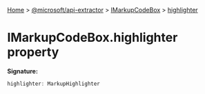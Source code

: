 [Home](./index) &gt; [@microsoft/api-extractor](api-extractor.md) &gt; [IMarkupCodeBox](api-extractor.imarkupcodebox.md) &gt; [highlighter](api-extractor.imarkupcodebox.highlighter.md)

# IMarkupCodeBox.highlighter property


**Signature:**
```javascript
highlighter: MarkupHighlighter
```
